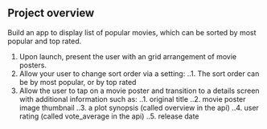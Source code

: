 ## Project overview
Build an app to display list of popular movies, which can be sorted by most popular and top rated.

1. Upon launch, present the user with an grid arrangement of movie posters.
2. Allow your user to change sort order via a setting:
..1. The sort order can be by most popular, or by top rated
3. Allow the user to tap on a movie poster and transition to a details screen with additional information such as:
..1. original title
..2. movie poster image thumbnail
..3. a plot synopsis (called overview in the api)
..4. user rating (called vote_average in the api)
..5. release date